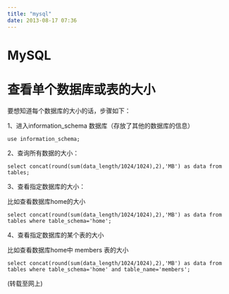 ```yaml
---
title: "mysql"
date: 2013-08-17 07:36
---
```



# MySQL #

# 查看单个数据库或表的大小 #
要想知道每个数据库的大小的话，步骤如下：

1、进入information_schema 数据库（存放了其他的数据库的信息）

	use information_schema;


2、查询所有数据的大小：

	select concat(round(sum(data_length/1024/1024),2),'MB') as data from tables;

3、查看指定数据库的大小：

比如查看数据库home的大小

	select concat(round(sum(data_length/1024/1024),2),'MB') as data from tables where table_schema='home';

4、查看指定数据库的某个表的大小

比如查看数据库home中 members 表的大小

	select concat(round(sum(data_length/1024/1024),2),'MB') as data from tables where table_schema='home' and table_name='members';

(转载至网上)
